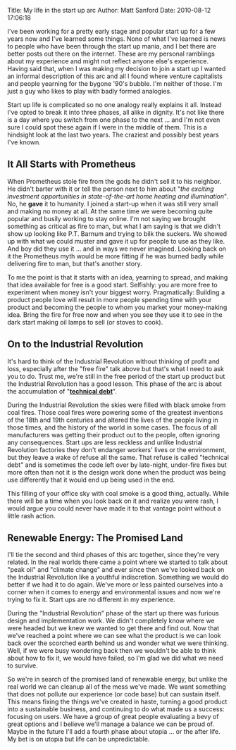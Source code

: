 Title: My life in the start up arc
Author: Matt Sanford
Date: 2010-08-12 17:06:18

I've been working for a pretty early stage and popular start up for a few
years now and I've learned some things. None of what I've learned is news to
people who have been through the start up mania, and I bet there are better
posts out there on the internet. These are my personal ramblings about my
experience and might not reflect anyone else's experience. Having said that,
when I was making my decision to join a start up I wanted an informal
description of this arc and all I found where venture capitalists and people
yearning for the bygone '90's bubble. I'm neither of those. I'm just a guy who
likes to play with badly formed analogies.

Start up life is complicated so no one analogy really explains it all. Instead
I've opted to break it into three phases, all alike in dignity. It's not like
there is a day where you switch from one phase to the next … and I'm not even
sure I could spot these again if I were in the middle of them. This is a
hindsight look at the last two years. The craziest and possibly best years
I've known.

## It All Starts with Prometheus

When Prometheus stole fire from the gods he didn't sell it to his neighbor. He
didn't barter with it or tell the person next to him about "_the exciting investment opportunities in state-of-the-art home heating and illumination_".
No, he **gave** it to humanity. I joined a start-up when it was still very
small and making no money at all. At the same time we were becoming quite
popular and busily working to stay online. I'm not saying we brought something
as critical as fire to man, but what I am saying is that we didn't show up
looking like P.T. Barnum and trying to bilk the suckers. We showed up with
what we could muster and gave it up for people to use as they like. And boy
did they use it … and in ways we never imagined. Looking back on it the
Prometheus myth would be more fitting if he was burned badly while delivering
fire to man, but that's another story.

To me the point is that it starts with an idea, yearning to spread, and making
that idea available for free is a good start. Selfishly: you are more free to
experiment when money isn't your biggest worry. Pragmatically: Building a
product people love will result in more people spending time with your product
and becoming the people to whom you market your money-making idea. Bring the
fire for free now and when you see they use it to see in the dark start making
oil lamps to sell (or stoves to cook).

## On to the Industrial Revolution

It's hard to think of the Industrial Revolution without thinking of profit and
loss, especially after the "free fire" talk above but that's what I need to
ask you to do. Trust me, we're still in the free period of the start up
product but the Industrial Revolution has a good lesson. This phase of the arc
is about the accumulation of "[**technical debt**](http://en.wikipedia.org/wiki/Technical_debt)".

During the Industrial Revolution the skies were filled with black smoke from
coal fires. Those coal fires were powering some of the greatest inventions of
the 18th and 19th centuries and altered the lives of the people living in
those times, and the history of the world in some cases. The focus of all
manufacturers was getting their product out to the people, often ignoring any
consequences. Start ups are less reckless and unlike Industrial Revolution
factories they don't endanger workers' lives or the environment, but they
leave a wake of refuse all the same. That refuse is called "technical debt"
and is sometimes the code left over by late-night, under-fire fixes but more
often than not it is the design work done when the product was being use
differently that it would end up being used in the end.

This filling of your office sky with coal smoke is a good thing, actually.
While there will be a time when you look back on it and realize you were rash,
I would argue you could never have made it to that vantage point without a
little rash action.  

## Renewable Energy: The Promised Land

I'll tie the second and third phases of this arc together, since they're very
related. In the real worlds there came a point where we started to talk about
"peak oil" and "climate change" and ever since then we've looked back on the
Industrial Revolution like a youthful indiscretion. Something we would do
better if we had it to do again. We've more or less painted ourselves into a
corner when it comes to energy and environmental issues and now we're trying
to fix it. Start ups are no different in my experience.

During the "Industrial Revolution" phase of the start up there was furious
design and implementation work. We didn't completely know where we were headed
but we knew we wanted to get there and find out. Now that we've reached a
point where we can see what the product is we can look back over the scorched
earth behind us and wonder what we were thinking. Well, if we were busy
wondering back then we wouldn't be able to think about how to fix it, we would
have failed, so I'm glad we did what we need to survive.

So we're in search of the promised land of renewable energy, but unlike the
real world we can cleanup all of the mess we've made. We want something that
does not pollute our experience (or code base) but can sustain itself. This
means fixing the things we've created in haste, turning a good product into a
sustainable business, and continuing to do what made us a success: focusing on
users. We have a group of great people evaluating a bevy of great options and
I believe we'll manage a balance we can be proud of. Maybe in the future I'll
add a fourth phase about utopia … or the after life. My bet is on utopia but
life can be unpredictable.

